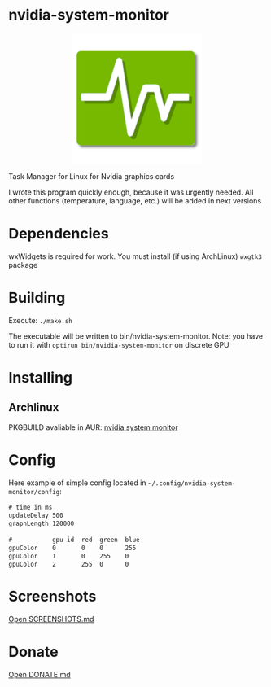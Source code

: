 # nvidia-system-monitor
<center>
    <img src="icon.png" alt="icon" width="256" height="256"/>
</center>

Task Manager for Linux for Nvidia graphics cards

I wrote this program quickly enough, because it was urgently needed. All other functions (temperature, language, etc.) will be added in next versions

# Dependencies
wxWidgets is required for work. You must install (if using ArchLinux) `wxgtk3` package

# Building
Execute:
`./make.sh`

The executable will be written to bin/nvidia-system-monitor. Note: you have to run it with `optirun bin/nvidia-system-monitor` on discrete GPU

# Installing
## Archlinux
PKGBUILD avaliable in AUR: [nvidia system monitor](https://aur.archlinux.org/packages/nvidia-system-monitor)

# Config
Here example of simple config located in `~/.config/nvidia-system-monitor/config`:
```
# time in ms
updateDelay 500
graphLength 120000

#           gpu id  red  green  blue
gpuColor    0       0    0      255
gpuColor    1       0    255    0
gpuColor    2       255  0      0
```

# Screenshots
[Open SCREENSHOTS.md](SCREENSHOTS.md)

# Donate
[Open DONATE.md](DONATE.md)
